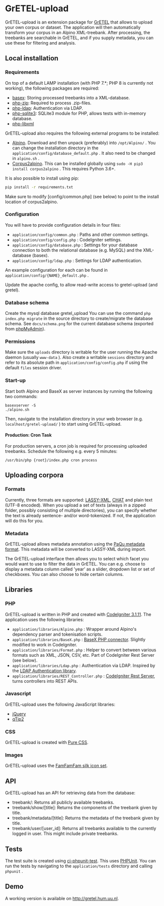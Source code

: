 # GrETEL-upload

GrETEL-upload is an extension package for [GrETEL](http://gretel.ccl.kuleuven.be/gretel3/) that allows to upload your own corpus or dataset.
The application will then automatically transform your corpus in an Alpino XML-treebank. 
After processing, the treebanks are searchable in GrETEL, and if you supply metadata, you can use these for filtering and analysis.

## Local installation

### Requirements

On top of a default LAMP installation (with PHP 7.\*; PHP 8 is currently not working), the following packages are required:

* [basex](https://packages.debian.org/stretch/basex): Storing processed treebanks into a XML-database.
* [php-zip](https://packages.debian.org/stretch/php-zip): Required to process .zip-files.
* [php-ldap](https://packages.debian.org/stretch/php-ldap): Authentication via LDAP.
* [php-sqlite3](https://packages.debian.org/stretch/php-sqlite3): SQLite3 module for PHP, allows tests with in-memory database.
* [php-libxml](https://packages.debian.org/stretch/php-xml)

GrETEL-upload also requires the following external programs to be installed:

* [Alpino](http://www.let.rug.nl/vannoord/alp/Alpino/). Download and then unpack (preferably) into `/opt/Alpino/` . You can change the installation directory in the `application/config/database_default.php` . It also need to be changed in `alpino.sh` .
* [Corpus2alpino](https://github.com/CentreForDigitalHumanities/corpus2alpino). This can be installed globally using `sudo -H pip3 install corpus2alpino` . This requires Python 3.6+.

It is also possible to install using pip:

``` bash
pip install -r requirements.txt
```

Make sure to modify [config/common.php] (see below) to point to the install location of corpus2alpino.

### Configuration

You will have to provide configuration details in four files:

* `application/config/common.php` : Paths and other common settings.
* `application/config/config.php` : CodeIgniter settings.
* `application/config/database.php` : Settings for your database connection to both the relational database (e.g. MySQL) and the XML-database (basex).
* `application/config/ldap.php` : Settings for LDAP authentication.

An example configuration for each can be found in `application/config/{NAME}_default.php` .

Update the apache config, to allow read-write access to gretel-upload (and gretel).

### Database schema

Create the mysql database gretel_upload 
You can use the command `php index.php migrate` in the source directory to create/migrate the database schema.
See `docs/schema.png` for the current database schema (exported from [phpMyAdmin](https://www.phpmyadmin.net/)).

### Permissions

Make sure the `uploads` directory is writable for the user running the Apache daemon (usually `www-data` ). Also create a writable `sessions` directory and refer to its absolute path in `application/config/config.php` if using the default `files` session driver.

### Start-up

Start both Alpino and BaseX as server instances by running the following two commands:

	basexserver -S
	./alpino.sh

Then, navigate to the installation directory in your web browser (e.g. `localhost/gretel-upload/` ) to start using GrETEL-upload.

#### Production: Cron Task

For production servers, a cron job is required for processing uploaded treebanks. Schedule the following e.g. every 5 minutes:

	/usr/bin/php {root}/index.php cron process

## Uploading corpora

### Formats

Currently, three formats are supported: [LASSY-XML](https://www.let.rug.nl/vannoord/Lassy/), [CHAT](http://childes.talkbank.org/) and plain text (UTF-8 encoded).
When you upload a set of texts (always in a zipped folder, possibly consisting of multiple directories), 
you can specify whether the text is already sentence- and/or word-tokenized.
If not, the application will do this for you.

### Metadata

GrETEL-upload allows metadata annotation using the [PaQu metadata format](http://zardoz.service.rug.nl:8067/info.html#cormeta).
This metadata will be converted to LASSY-XML during import.

The GrETEL-upload interface then allows you to select which facet you would want to use to filter the data in GrETEL.
You can e.g. choose to display a metadata column called 'year' as a slider, dropdown list or set of checkboxes.
You can also choose to hide certain columns.

## Libraries

### PHP

GrETEL-upload is written in PHP and created with [CodeIgniter 3.1.11](https://www.codeigniter.com/).
The application uses the following libraries:

* `application/libraries/Alpino.php` : Wrapper around Alpino's dependency parser and tokenisation scripts.
* `application/libraries/BaseX.php` : [BaseX PHP connector](https://github.com/BaseXdb/basex/blob/master/basex-api/src/main/php/BaseXClient.php). Slightly modified to work in CodeIgniter.
* `application/libraries/Format.php` : Helper to convert between various formats such as XML, JSON, CSV, etc. Part of CodeIgniter Rest Server (see below).
* `application/libraries/Ldap.php` : Authentication via LDAP. Inspired by the [LDAP Authentication library](https://github.com/gwojtak/Auth_Ldap).
* `application/libraries/REST_Controller.php` : [CodeIgniter Rest Server](https://github.com/chriskacerguis/codeigniter-restserver), turns controllers into REST APIs.

### Javascript

GrETEL-upload uses the following JavaScript libraries:

* [jQuery](https://jquery.com/)
* [qTip2](http://qtip2.com/)

### CSS

GrETEL-upload is created with [Pure CSS](http://purecss.io/).

### Images

GrETEL-upload uses the [FamFamFam silk icon set](http://www.famfamfam.com/).

## API

GrETEL-upload has an API for retrieving data from the database:

* treebank/: Returns all publicly available treebanks.
* treebank/show/[title]: Returns the components of the treebank given by title.
* treebank/metadata/[title]: Returns the metadata of the treebank given by title.
* treebank/user/[user_id]: Returns all treebanks available to the currently logged in user. This might include private treebanks.

## Tests

The test suite is created using [ci-phpunit-test](https://github.com/kenjis/ci-phpunit-test).
This uses [PHPUnit](https://phpunit.de/).
You can run the tests by navigating to the `application/tests` directory and calling `phpunit` .

## Demo

A working version is available on http://gretel.hum.uu.nl.
